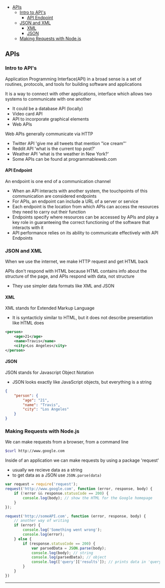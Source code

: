 - [APIs](#apis)
    - [Intro to API's](#intro-to-apis)
      - [API Endpoint](#api-endpoint)
    - [JSON and XML](#json-and-xml)
      - [XML](#xml)
      - [JSON](#json)
    - [Making Requests with Node.js](#making-requests-with-nodejs)
    
    
 ## APIs

### Intro to API's

Application Programming Interface(API) in a broad sense is a set of routines, protocols, and tools for building software and applications

It is a way to connect with other applications, interface which allows two systems to communicate with one another
- It could be a database API (locally)
- Video card API
- API to incorporate graphical elements
- Web APIs

Web APIs generally communicate via HTTP
- Twitter API 'give me all tweets that mention "ice cream"'
- Reddit API 'what is the current top post?'
- Weather API 'what is the weather in New York?'
- Some APIs can be found at programmableweb.com

#### API Endpoint


An endpoint is one end of a communication channel
- When an API interacts with another system, the touchpoints of this communication are considered endpoints
- For APIs, an endpoint can include a URL of a server or service
- Each endpoint is the location from which APIs can access the resources they need to carry out their function
- Endpoints specify where resources can be accessed by APIs and play a key role in guaranteeing the correct functioning of the software that interacts with it
- API performance relies on its ability to communicate effectively with API Endpoints

### JSON and XML

When we use the internet, we make HTTP request and get HTML back

APIs don't respond with HTML because HTML contains info about the structure of the page, and APIs respond with data, not structure
- They use simpler data formats like XML and JSON

#### XML

XML stands for Extended Markup Language
- It is syntacticly similar to HTML, but it does not describe presentation like HTML does

```xml
<person>
    <age>21</age>
    <name>Travis</name>
    <city>Los Angeles</city>
</person>
```

#### JSON

JSON stands for Javascript Object Notation
- JSON looks exactly like JavaScript objects, but everything is a string

```json
{
    "person": {
        "age": "21",
        "name": "Travis",
        "city": "Los Angeles"
    }
}
```

### Making Requests with Node.js

We can make requests from a browser, from a command line

```bash
$curl http://www.google.com
```

Inside of an application we can make requests by using a package 'request'
- usually we recieve data as a string
- to get data as a JSON use ``JSON.parse(data)``

```javascript
var request = require('request');
request('http://www.google.com', function (error, response, body) {
    if (!error && response.statusCode == 200) {
        console.log(body); // show the HTML for the Google homepage
    }
});

request('http://someAPI.com', function (error, response, body) {
    // another way of writing
    if (error) {
        console.log('Something went wrong');
        console.log(error);
    } else {
        if (response.statusCode == 200) {
            var parsedData = JSON.parse(body);
            console.log(body); // string
            console.log(parsedData); // object
            console.log(['query']['results']); // prints data in 'query -> results'
        }
    }
})
```

---
